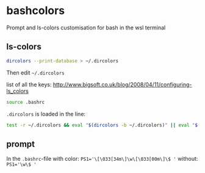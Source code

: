 # bashcolors
Prompt and ls-colors customisation for bash in the wsl terminal
## ls-colors
```bash
dircolors --print-database > ~/.dircolors
```
Then edit `~/.dircolors`

list of all the keys:
http://www.bigsoft.co.uk/blog/2008/04/11/configuring-ls_colors

```bash
source .bashrc
```
`.dircolors` is loaded in the line: 
```bash
test -r ~/.dircolors && eval "$(dircolors -b ~/.dircolors)" || eval "$(dircolors -b)"
```
## prompt
In the `.bashrc`-file
with color:
`PS1='\[\033[34m\]\w\[\033[00m\]\$ '`
without:
`PS1='\w\$ '`
